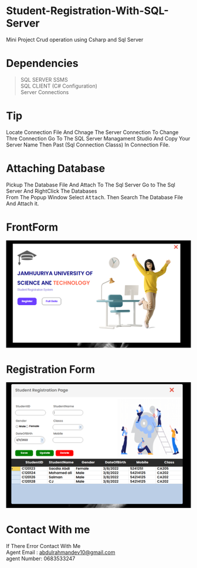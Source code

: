 # Student-Registration-With-SQL-Server
Mini Project Crud operation  using Csharp and Sql Server 

# Dependencies
>SQL SERVER SSMS<br>
>SQL CLIENT (C# Configuration)<br>
>Server Connections

# Tip
Locate Connection File And Chnage The Server Connection
To Change Thre Connection Go To The SQL Server Managament
Studio And Copy Your Server Name Then Past (Sql Connection Classs) 
In Connection File.

# Attaching Database
Pickup The Database File And Attach To The Sql Server
Go to The Sql Server And RightClick The Databases  
From The Popup Window Select <kbd>Attach</kbd>.
Then Search The Database File And Attach it.

# FrontForm
![](t1.PNG)

# Registration Form
![](t2.PNG)

# Contact With me
If There Error Contact With Me<br>
Agent Email : abdulrahmandev10@gmail.com<br>
agent Number: 0683533247

